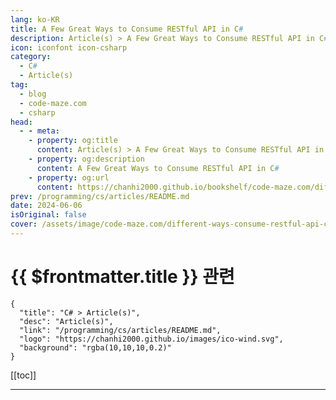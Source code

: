 ```yaml
---
lang: ko-KR
title: A Few Great Ways to Consume RESTful API in C#
description: Article(s) > A Few Great Ways to Consume RESTful API in C#
icon: iconfont icon-csharp
category: 
  - C#
  - Article(s)
tag: 
  - blog
  - code-maze.com
  - csharp
head:  
  - - meta:
    - property: og:title
      content: Article(s) > A Few Great Ways to Consume RESTful API in C#
    - property: og:description
      content: A Few Great Ways to Consume RESTful API in C#
    - property: og:url
      content: https://chanhi2000.github.io/bookshelf/code-maze.com/different-ways-consume-restful-api-csharp.html
prev: /programming/cs/articles/README.md
date: 2024-06-06
isOriginal: false
cover: /assets/image/code-maze.com/different-ways-consume-restful-api-csharp/banner.png
---
```


# {{ $frontmatter.title }} 관련

```component VPCard
{
  "title": "C# > Article(s)",
  "desc": "Article(s)",
  "link": "/programming/cs/articles/README.md",
  "logo": "https://chanhi2000.github.io/images/ico-wind.svg",
  "background": "rgba(10,10,10,0.2)"
}
```

[[toc]]

---

<SiteInfo
  name="A Few Great Ways to Consume RESTful API in C#"
  desc="RESTful APIs are an integral part of our lives. Because of that is important to know how to consume a RESTful API and which tools are at your disposal."
  url="https://code-maze.com/different-ways-consume-restful-api-csharp/"
  logo="/assets/image/code-maze.com/favicon.png"
  preview="/assets/image/code-maze.com/different-ways-consume-restful-api-csharp/banner.png"/>

<!-- TODO: 작성 -->
